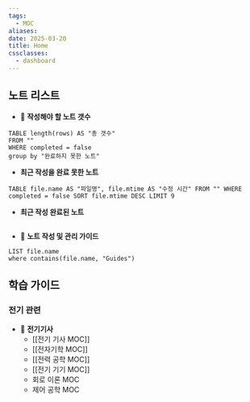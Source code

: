 ```yaml
---
tags:
  - MOC
aliases: 
date: 2025-03-20
title: Home
cssclasses:
  - dashboard
---
```


## 노트 리스트

- 📖 **작성해야 할 노트 갯수**
```dataview
TABLE length(rows) AS "총 갯수"
FROM ""
WHERE completed = false
group by "완료하지 못한 노트"
```

- **최근 작성을 완료 못한 노트**
```dataview
TABLE file.name AS "파일명", file.mtime AS "수정 시간" FROM "" WHERE completed = false SORT file.mtime DESC LIMIT 9
```


- **최근 작성 완료된 노트**
```dataview

```
- 📖 **노트 작성 및 관리 가이드**
```dataview
LIST file.name
where contains(file.name, "Guides")
```


## 학습 가이드

### 전기 관련

- 📖 **전기기사**
	- [[전기 기사 MOC]]
	- [[전자기학 MOC]]
	- [[전력 공학 MOC]]
	- [[전기 기기 MOC]]
	- 회로 이론 MOC
	- 제어 공학 MOC